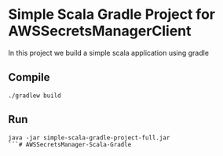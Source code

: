 
# Simple Scala Gradle Project for AWSSecretsManagerClient

In this project we build a simple scala application using gradle


## Compile

```
./gradlew build
```

## Run

```
java -jar simple-scala-gradle-project-full.jar
```# AWSSecretsManager-Scala-Gradle
